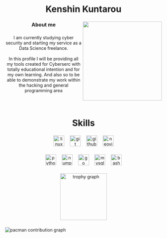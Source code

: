 <h1 align="center">Kenshin Kuntarou</h1>

###

<img align="right" height="254" src="https://media.tenor.com/1QlojlC2nVkAAAAi/lain.gif"  />

###

<h3 align="center">About me</h3>

###

<p align="center">I am currently studying cyber security and starting my service as a Data Science freelance. <br><br>In this profile I will be providing all my tools created for Cyberserc with totally educational intention and for my own learning.  And also so to be able to demonstrate my work within the hacking and general programming area</p>

###

<br clear="both">

<h1 align="center">Skills</h1>

###

<div align="center">
  <img src="https://img.shields.io/badge/Linux-FCC624?logo=linux&logoColor=black&style=for-the-badge" height="35" alt="linux logo"  />
  <img width="10" />
  <img src="https://img.shields.io/badge/Git-F05032?logo=git&logoColor=white&style=for-the-badge" height="35" alt="git logo"  />
  <img width="10" />
  <img src="https://img.shields.io/badge/GitHub-181717?logo=github&logoColor=white&style=for-the-badge" height="35" alt="github logo"  />
  <img width="10" />
  <img src="https://img.shields.io/badge/Neovim-57A143?logo=neovim&logoColor=black&style=for-the-badge" height="35" alt="neovim logo"  />
</div>

###

<div align="center">
  <img src="https://img.shields.io/badge/Python-3776AB?logo=python&logoColor=white&style=for-the-badge" height="35" alt="python logo"  />
  <img width="10" />
  <img src="https://img.shields.io/badge/NumPy-013243?logo=numpy&logoColor=white&style=for-the-badge" height="35" alt="numpy logo"  />
  <img width="10" />
  <img src="https://img.shields.io/badge/Go-00ADD8?logo=go&logoColor=white&style=for-the-badge" height="35" alt="go logo"  />
  <img width="10" />
  <img src="https://img.shields.io/badge/MySQL-4479A1?logo=mysql&logoColor=white&style=for-the-badge" height="35" alt="mysql logo"  />
  <img width="10" />
  <img src="https://skillicons.dev/icons?i=bash" height="35" alt="bash logo"  />
</div>

###

<div align="center">
  <img src="https://github-profile-trophy.vercel.app?username=kenshin-kuntarou&theme=nord&column=4&row=4&margin-w=100&margin-h=4&no-bg=true&no-frame=true&order=4" height="150" alt="trophy graph"  />
</div>

###

<picture>
  <source media="(prefers-color-scheme: dark)" srcset="https://raw.githubusercontent.com/kenshin-kuntarou/kenshin-kuntarou/output/pacman-contribution-graph-dark.svg">
  <source media="(prefers-color-scheme: light)" srcset="https://raw.githubusercontent.com/kenshin-kuntarou/kenshin-kuntarou/output/pacman-contribution-graph.svg">
  <img alt="pacman contribution graph" src="https://raw.githubusercontent.com/kenshin-kuntarou/kenshin-kuntarou/output/pacman-contribution-graph.svg">
</picture>

###
